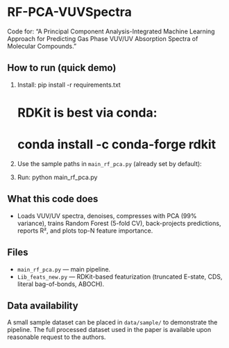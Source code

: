 # RF-PCA-VUVSpectra

Code for:
“A Principal Component Analysis-Integrated Machine Learning Approach for Predicting Gas Phase VUV/UV Absorption Spectra of Molecular Compounds.”

## How to run (quick demo)
1) Install:
   pip install -r requirements.txt
   # RDKit is best via conda:
   # conda install -c conda-forge rdkit

2) Use the sample paths in `main_rf_pca.py` (already set by default):


3) Run:
   python main_rf_pca.py
   

## What this code does
- Loads VUV/UV spectra, denoises, compresses with PCA (99% variance), trains Random Forest (5-fold CV),
  back-projects predictions, reports R², and plots top-N feature importance.

## Files
- `main_rf_pca.py` — main pipeline.
- `Lib_feats_new.py` — RDKit-based featurization (truncated E-state, CDS, literal bag-of-bonds, ABOCH).

## Data availability
A small sample dataset can be placed in `data/sample/` to demonstrate the pipeline.
The full processed dataset used in the paper is available upon reasonable request to the authors.
